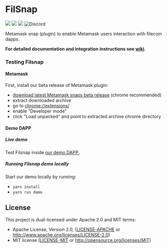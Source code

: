 # FilSnap
![](https://github.com/chainsafe/filecoin-metamask-snap/workflows/ci/badge.svg)
![](https://img.shields.io/badge/yarn-%3E%3D1.17.0-orange.svg?style=flat-square)
![](https://img.shields.io/badge/Node.js-%3E%3D12.x-orange.svg?style=flat-square)
![Discord](https://img.shields.io/discord/608204864593461248?color=blue&label=Discord&logo=discord)

Metamask snap (plugin) to enable Metamask users interaction with filecoin dapps.

**For detailed documentation and integration instructions see [wiki](https://github.com/chainsafe/filecoin-metamask-snap/wiki).**

### Testing Filsnap

#### Metamask

First, install our beta release of Metamask plugin: 

- [download latest Metamask snaps beta release](https://github.com/NodeFactoryIo/metamask-snaps-beta/releases) (chrome recommended)
- extract downloaded archive
- go to [chrome://extensions/](chrome://extensions/)
- enable "Developer mode"
- click "Load unpacked" and point to extracted archive chrome directory

#### Demo DAPP

##### Live demo

Test Filsnap inside [our demo DAPP.](https://filsnap.netlify.app/)

##### Running Filsnap demo locally

Start our demo locally by running:

- `yarn install`
- `yarn run demo`

## License

This project is dual-licensed under Apache 2.0 and MIT terms:
- Apache License, Version 2.0, ([LICENSE-APACHE](LICENSE-APACHE) or http://www.apache.org/licenses/LICENSE-2.0)
- MIT license ([LICENSE-MIT](LICENSE-MIT) or http://opensource.org/licenses/MIT)

